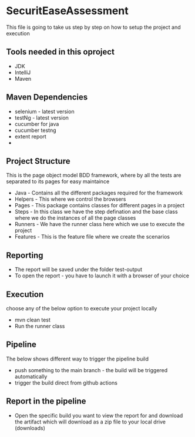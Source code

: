 # SecuritEaseAssessment

This file is going to take us step by step on how to setup the project and execution

## Tools needed in this oproject
* JDK
* IntelliJ
* Maven

## Maven Dependencies
* selenium - latest version
* testNg - latest version
* cucumber for java
* cucumber testng
* extent report
*
## Project Structure
This is the page object model BDD framework, where by all the tests are separated to its pages for easy maintaince
* Java - Contains all the different packages required for the framework
* Helpers - This where we control the browsers
* Pages - This package contains classes for different pages in a project
* Steps - In this class we have the step defination and the base class where we do the instances of all the page classes
* Runners - We have the runner class here which we use to execute the project
* Features - This is the feature file where we create the scenarios

## Reporting
* The report will be saved under the folder test-output
* To open the report - you have to launch it with a browser of your choice

## Execution
choose any of the below option to execute your project locally
* mvn clean test
* Run the runner class

## Pipeline
The below shows different way to trigger the pipeline build
* push something to the main branch - the build will  be triggered automatically
* trigger the build direct from github actions

## Report in the pipeline
* Open the specific build you want to view the report for and download the artifact which will download as a zip file to your local drive (downloads)
